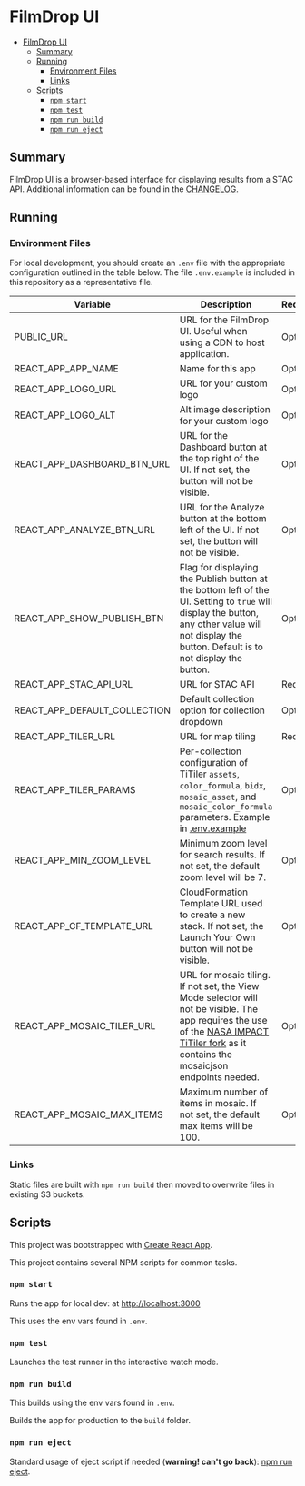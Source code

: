 # FilmDrop UI

- [FilmDrop UI](#filmdrop-ui)
  - [Summary](#summary)
  - [Running](#running)
    - [Environment Files](#environment-files)
    - [Links](#links)
  - [Scripts](#scripts)
    - [`npm start`](#npm-start)
    - [`npm test`](#npm-test)
    - [`npm run build`](#npm-run-build)
    - [`npm run eject`](#npm-run-eject)

## Summary

FilmDrop UI is a browser-based interface for displaying results from a STAC API. Additional information can be found in the [CHANGELOG](CHANGELOG.md).

## Running

### Environment Files

For local development, you should create an `.env` file with the appropriate configuration outlined in the table below.
The file `.env.example` is included in this repository as a representative file.

| Variable                     | Description                                                                                                                                                                                                                       | Required |
| ---------------------------- | --------------------------------------------------------------------------------------------------------------------------------------------------------------------------------------------------------------------------------- | -------- |
| PUBLIC_URL                   | URL for the FilmDrop UI. Useful when using a CDN to host application.                                                                                                                                                             | Optional |
| REACT_APP_APP_NAME           | Name for this app                                                                                                                                                                                                                 | Optional |
| REACT_APP_LOGO_URL           | URL for your custom logo                                                                                                                                                                                                          | Optional |
| REACT_APP_LOGO_ALT           | Alt image description for your custom logo                                                                                                                                                                                        | Optional |
| REACT_APP_DASHBOARD_BTN_URL  | URL for the Dashboard button at the top right of the UI. If not set, the button will not be visible.                                                                                                                              | Optional |
| REACT_APP_ANALYZE_BTN_URL    | URL for the Analyze button at the bottom left of the UI. If not set, the button will not be visible.                                                                                                                              | Optional |
| REACT_APP_SHOW_PUBLISH_BTN   | Flag for displaying the Publish button at the bottom left of the UI. Setting to `true` will display the button, any other value will not display the button. Default is to not display the button.                                | Optional |
| REACT_APP_STAC_API_URL       | URL for STAC API                                                                                                                                                                                                                  | Required |
| REACT_APP_DEFAULT_COLLECTION | Default collection option for collection dropdown                                                                                                                                                                                 | Optional |
| REACT_APP_TILER_URL          | URL for map tiling                                                                                                                                                                                                                | Required |
| REACT_APP_TILER_PARAMS       | Per-collection configuration of TiTiler `assets`, `color_formula`, `bidx`, `mosaic_asset`, and `mosaic_color_formula` parameters. Example in [.env.example](.env.example)                                                         | Optional |
| REACT_APP_MIN_ZOOM_LEVEL     | Minimum zoom level for search results. If not set, the default zoom level will be 7.                                                                                                                                              | Optional |
| REACT_APP_CF_TEMPLATE_URL    | CloudFormation Template URL used to create a new stack. If not set, the Launch Your Own button will not be visible.                                                                                                               | Optional |
| REACT_APP_MOSAIC_TILER_URL   | URL for mosaic tiling. If not set, the View Mode selector will not be visible. The app requires the use of the [NASA IMPACT TiTiler fork](https://github.com/NASA-IMPACT/titiler) as it contains the mosaicjson endpoints needed. | Optional |
| REACT_APP_MOSAIC_MAX_ITEMS   | Maximum number of items in mosaic. If not set, the default max items will be 100.                                                                                                                                                 | Optional |

### Links

Static files are built with `npm run build` then moved to overwrite files in existing S3 buckets.

## Scripts

This project was bootstrapped with [Create React App](https://github.com/facebook/create-react-app).

This project contains several NPM scripts for common tasks.

### `npm start`

Runs the app for local dev: at [http://localhost:3000](http://localhost:3000)

This uses the env vars found in `.env`.

### `npm test`

Launches the test runner in the interactive watch mode.

### `npm run build`

This builds using the env vars found in `.env`.

Builds the app for production to the `build` folder.

### `npm run eject`

Standard usage of eject script if needed (**warning! can't go back**): [npm run eject](https://create-react-app.dev/docs/available-scripts/#npm-run-eject).
